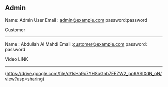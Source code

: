 Admin
-------------------------------
Name: Admin User
Email : admin@example.com
password:password


Customer 

------------------------------

Name : Abdullah Al Mahdi
Email :customer@example.com
password: password 

Video LINK
_____________________________

(https://drive.google.com/file/d/1sHa9x7YHSoGnb7EEZW2_pp9ASIXdN_oN/view?usp=sharing)

